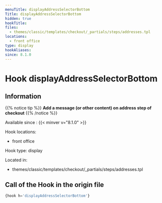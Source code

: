```yaml
---
menuTitle: displayAddressSelectorBottom
Title: displayAddressSelectorBottom
hidden: true
hookTitle: 
files:
  - themes/classic/templates/checkout/_partials/steps/addresses.tpl
locations:
  - front office
type: display
hookAliases:
since: 8.1.0
---
```


# Hook displayAddressSelectorBottom

## Information

{{% notice tip %}}
**Add a message (or other content) on address step of checkout**
{{% /notice %}}

Available since : {{< minver v="8.1.0" >}}

Hook locations: 
  - front office

Hook type: display

Located in: 
  - themes/classic/templates/checkout/_partials/steps/addresses.tpl

## Call of the Hook in the origin file

```php
{hook h='displayAddressSelectorBottom'}
```